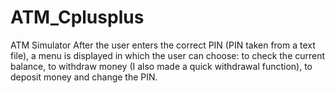 # ATM_Cplusplus
ATM Simulator
After the user enters the correct PIN (PIN taken from a text file), a menu is displayed in which the user can choose: to check the current balance, to withdraw money (I also made a quick withdrawal function), to deposit money and change the PIN.
